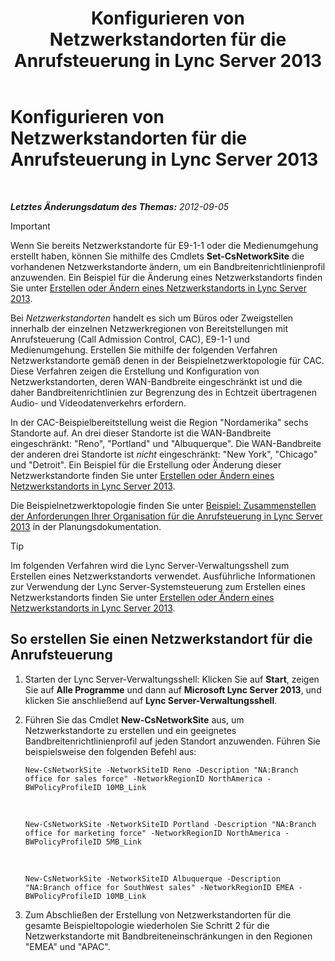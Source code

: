 ﻿---
title: Konfigurieren von Netzwerkstandorten für die Anrufsteuerung in Lync Server 2013
TOCTitle: Konfigurieren von Netzwerkstandorten für die Anrufsteuerung in Lync Server 2013
ms:assetid: afcea38f-5789-45ec-97af-c6e38364950c
ms:mtpsurl: https://technet.microsoft.com/de-de/library/Gg412840(v=OCS.15)
ms:contentKeyID: 49295105
ms.date: 05/19/2016
mtps_version: v=OCS.15
ms.translationtype: HT
---

# Konfigurieren von Netzwerkstandorten für die Anrufsteuerung in Lync Server 2013

 

_**Letztes Änderungsdatum des Themas:** 2012-09-05_


> [!IMPORTANT]
> Wenn Sie bereits Netzwerkstandorte für E9-1-1 oder die Medienumgehung erstellt haben, können Sie mithilfe des Cmdlets <STRONG>Set-CsNetworkSite</STRONG> die vorhandenen Netzwerkstandorte ändern, um ein Bandbreitenrichtlinienprofil anzuwenden. Ein Beispiel für die Änderung eines Netzwerkstandorts finden Sie unter <A href="lync-server-2013-create-or-modify-a-network-site.md">Erstellen oder Ändern eines Netzwerkstandorts in Lync Server 2013</A>.



Bei *Netzwerkstandorten* handelt es sich um Büros oder Zweigstellen innerhalb der einzelnen Netzwerkregionen von Bereitstellungen mit Anrufsteuerung (Call Admission Control, CAC), E9-1-1 und Medienumgehung. Erstellen Sie mithilfe der folgenden Verfahren Netzwerkstandorte gemäß denen in der Beispielnetzwerktopologie für CAC. Diese Verfahren zeigen die Erstellung und Konfiguration von Netzwerkstandorten, deren WAN-Bandbreite eingeschränkt ist und die daher Bandbreitenrichtlinien zur Begrenzung des in Echtzeit übertragenen Audio- und Videodatenverkehrs erfordern.

In der CAC-Beispielbereitstellung weist die Region "Nordamerika" sechs Standorte auf. An drei dieser Standorte ist die WAN-Bandbreite eingeschränkt: "Reno", "Portland" und "Albuquerque". Die WAN-Bandbreite der anderen drei Standorte ist *nicht* eingeschränkt: "New York", "Chicago" und "Detroit". Ein Beispiel für die Erstellung oder Änderung dieser Netzwerkstandorte finden Sie unter [Erstellen oder Ändern eines Netzwerkstandorts in Lync Server 2013](lync-server-2013-create-or-modify-a-network-site.md).

Die Beispielnetzwerktopologie finden Sie unter [Beispiel: Zusammenstellen der Anforderungen Ihrer Organisation für die Anrufsteuerung in Lync Server 2013](lync-server-2013-example-of-gathering-your-requirements-for-call-admission-control.md) in der Planungsdokumentation.


> [!TIP]
> Im folgenden Verfahren wird die Lync Server-Verwaltungsshell zum Erstellen eines Netzwerkstandorts verwendet. Ausführliche Informationen zur Verwendung der Lync Server-Systemsteuerung zum Erstellen eines Netzwerkstandorts finden Sie unter <A href="lync-server-2013-create-or-modify-a-network-site.md">Erstellen oder Ändern eines Netzwerkstandorts in Lync Server 2013</A>.



## So erstellen Sie einen Netzwerkstandort für die Anrufsteuerung

1.  Starten der Lync Server-Verwaltungsshell: Klicken Sie auf **Start**, zeigen Sie auf **Alle Programme** und dann auf **Microsoft Lync Server 2013**, und klicken Sie anschließend auf **Lync Server-Verwaltungsshell**.

2.  Führen Sie das Cmdlet **New-CsNetworkSite** aus, um Netzwerkstandorte zu erstellen und ein geeignetes Bandbreitenrichtlinienprofil auf jeden Standort anzuwenden. Führen Sie beispielsweise den folgenden Befehl aus:
    
        New-CsNetworkSite -NetworkSiteID Reno -Description "NA:Branch office for sales force" -NetworkRegionID NorthAmerica -BWPolicyProfileID 10MB_Link

       &nbsp;
    
        New-CsNetworkSite -NetworkSiteID Portland -Description "NA:Branch office for marketing force" -NetworkRegionID NorthAmerica -BWPolicyProfileID 5MB_Link

       &nbsp;
    
        New-CsNetworkSite -NetworkSiteID Albuquerque -Description "NA:Branch office for SouthWest sales" -NetworkRegionID EMEA -BWPolicyProfileID 10MB_Link

3.  Zum Abschließen der Erstellung von Netzwerkstandorten für die gesamte Beispieltopologie wiederholen Sie Schritt 2 für die Netzwerkstandorte mit Bandbreiteneinschränkungen in den Regionen "EMEA" und "APAC".

